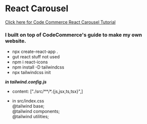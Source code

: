 # React Carousel
[Click here for Code Commerce React Carousel Tutorial](https://www.youtube.com/watch?v=tXlZCW26bto&t=917s&ab_channel=CodeCommerce)

### I built on top of CodeCommerce's guide to make my own website. 

- npx create-react-app .
- gut react stuff not used
- npm i react-icons
- npm install -D tailwindcss 
- npx tailwindcss init

***in tailwind.config.js***
- content: ["./src/**/*.{js,jsx,ts,tsx}",]

- in src/index.css  
@tailwind base;  
@tailwind components;  
@tailwind utilities;